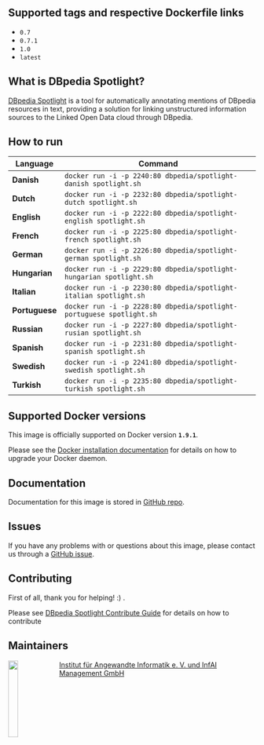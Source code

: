 ## Supported tags and respective Dockerfile links

* `0.7`
* `0.7.1`
* `1.0`
* `latest`


## What is DBpedia Spotlight?

[DBpedia Spotlight](http://wikipedia.org/wiki/DBpedia#DBpedia_Spotlight) is a tool for automatically annotating mentions of DBpedia resources in text, providing a solution for linking unstructured information sources to the Linked Open Data cloud through DBpedia.

## How to run

| **Language** | **Command** |
| --- | --- |
| **Danish** | ```docker run -i -p 2240:80 dbpedia/spotlight-danish spotlight.sh``` |
| **Dutch** | ```docker run -i -p 2232:80 dbpedia/spotlight-dutch spotlight.sh``` |
| **English** | ```docker run -i -p 2222:80 dbpedia/spotlight-english spotlight.sh``` |
| **French** | ```docker run -i -p 2225:80 dbpedia/spotlight-french spotlight.sh``` |
| **German** | ```docker run -i -p 2226:80 dbpedia/spotlight-german spotlight.sh``` |
| **Hungarian** | ```docker run -i -p 2229:80 dbpedia/spotlight-hungarian spotlight.sh``` |
| **Italian** | ```docker run -i -p 2230:80 dbpedia/spotlight-italian spotlight.sh``` |
| **Portuguese** | ```docker run -i -p 2228:80 dbpedia/spotlight-portuguese spotlight.sh``` |
| **Russian** | ```docker run -i -p 2227:80 dbpedia/spotlight-rusian spotlight.sh``` |
| **Spanish** | ```docker run -i -p 2231:80 dbpedia/spotlight-spanish spotlight.sh``` |
| **Swedish** | ```docker run -i -p 2241:80 dbpedia/spotlight-swedish spotlight.sh``` |
| **Turkish** | ```docker run -i -p 2235:80 dbpedia/spotlight-turkish spotlight.sh``` |

## Supported Docker versions
This image is officially supported on Docker version **`1.9.1`**.

Please see the [Docker installation documentation](https://docs.docker.com/installation/) for details on how to upgrade your Docker daemon.

## Documentation

Documentation for this image is stored in [GitHub repo](http://github.com/dbpedia-spotlight/dbpedia-spotlight/wiki).

## Issues
If you have any problems with or questions about this image, please contact us through a [GitHub issue](http://github.com/dbpedia-spotlight/dbpedia-spotlight/issues).

## Contributing

First of all, thank you for helping! :) .

Please see [DBpedia Spotlight Contribute Guide](https://github.com/dbpedia-spotlight/dbpedia-spotlight/wiki/Contributing) for details on how to contribute

## Maintainers

<a href="http://infai.org"><img src="https://infai.org/wp-content/uploads/2017/08/InfAI-Logo.png" align="left" height="20%" width="20%" >Institut für Angewandte Informatik e. V. und InfAI Management GmbH</a>
